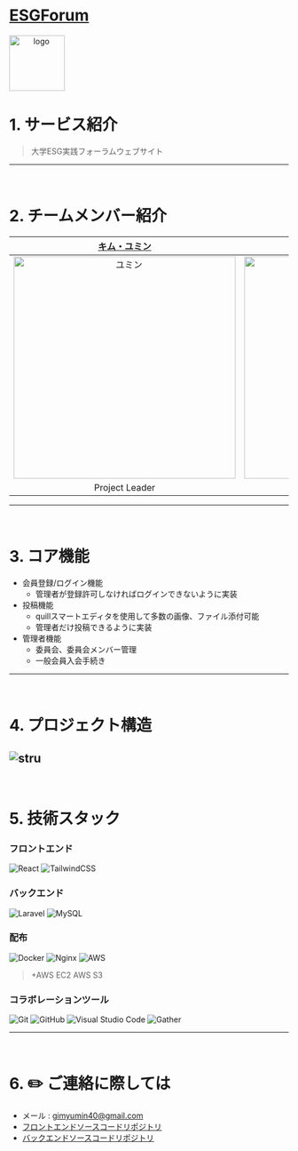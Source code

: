 # [ESGForum](http://15.165.129.233/)

<div align="center" style="display:flex;">
    <img src="https://github.com/ESGForumWebSiteDev/project_ESGForumWebSiteDev_main-deployment-repo/assets/55650732/248f935f-a82f-44a3-bda5-50a8681b8681" width="100" alt="logo"/>
</div>


# 1. サービス紹介
> 大学ESG実践フォーラムウェブサイト
---
<br>

# 2. チームメンバー紹介
|                                         [キム・ユミン](https://github.com/yuminn-k)                                          |                                         [イ・ジェイル](https://github.com/Jaeil-Lee)                                          |                                         [カン・ジュウォン](https://github.com/Z00One)                                          |                                         [イ・ジュヒョン](https://github.com/d556f8)                                    
| :--------------------------------------------------------------------------------------: | :--------------------------------------------------------------------------------------: | :--------------------------------------------------------------------------------------: | :-------------------------------------------------------------------------------------: |
| <img src="https://avatars.githubusercontent.com/u/55650732?v=4" width=400px alt="ユミン"/> | <img src="https://avatars.githubusercontent.com/u/108773192?v=4" width=400px alt="ジェイル"> | <img src="https://avatars.githubusercontent.com/u/102473964?v=4" width=400px alt="ジュウォン"/> | <img src="https://avatars.githubusercontent.com/u/64972038?v=4" width=400px alt="ジュヒョン"/> | 
|                       Project Leader                        |                            Frontend                            |                            Full-Stack                            |                          Full-Stack                          
---
<br>

# 3. コア機能
- 会員登録/ログイン機能
  - 管理者が登録許可しなければログインできないように実装
- 投稿機能
  - quillスマートエディタを使用して多数の画像、ファイル添付可能
  - 管理者だけ投稿できるように実装
- 管理者機能
  - 委員会、委員会メンバー管理
  - 一般会員入会手続き

---
<br>

# 4. プロジェクト構造

![stru](https://github.com/ESGForumWebSiteDev/project_ESGForumWebSiteDev_main-deployment-repo/assets/55650732/6570734f-2be8-4e08-b1c4-161baaec9e38)
---
<br>

# 5. 技術スタック

### フロントエンド
![React](https://img.shields.io/badge/react-%2320232a.svg?style=for-the-badge&logo=react&logoColor=%2361DAFB)
![TailwindCSS](https://img.shields.io/badge/tailwindcss-%2338B2AC.svg?style=for-the-badge&logo=tailwind-css&logoColor=white)

### バックエンド
![Laravel](https://img.shields.io/badge/laravel-%23FF2D20.svg?style=for-the-badge&logo=laravel&logoColor=white)
![MySQL](https://img.shields.io/badge/mysql-%2300f.svg?style=for-the-badge&logo=mysql&logoColor=white)

### 配布
![Docker](https://img.shields.io/badge/docker-%230db7ed.svg?style=for-the-badge&logo=docker&logoColor=white)
![Nginx](https://img.shields.io/badge/nginx-%23009639.svg?style=for-the-badge&logo=nginx&logoColor=white)
![AWS](https://img.shields.io/badge/AWS-%23FF9900.svg?style=for-the-badge&logo=amazon-aws&logoColor=white)
> +AWS EC2
> AWS S3

### コラボレーションツール
![Git](https://img.shields.io/badge/git-%23F05033.svg?style=for-the-badge&logo=git&logoColor=white)
![GitHub](https://img.shields.io/badge/github-%23121011.svg?style=for-the-badge&logo=github&logoColor=white)
![Visual Studio Code](https://img.shields.io/badge/Visual%20Studio%20Code-0078d7.svg?style=for-the-badge&logo=visual-studio-code&logoColor=white)
![Gather](https://img.shields.io/badge/gather-%23007ACC.svg?style=for-the-badge&logo=ros&logoColor=white)

---
<br>

# 6. :pencil2: ご連絡に際しては
- メール : [gimyumin40@gmail.com](mailto:gimyumin40@gmail.com)
- [フロントエンドソースコードリポジトリ](https://github.com/ESGForumWebSiteDev/project_ESGForumWebSiteDev_react-deployment-repo)
- [バックエンドソースコードリポジトリ](https://github.com/ESGForumWebSiteDev/project_ESGForumWebSiteDev_laravel-deployment-repo)
